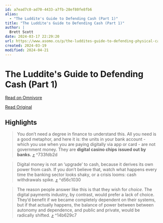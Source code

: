 ```yaml
---
id: a7ead7c0-ad70-4433-a7fb-28ef80fe8fb6
alias:
  - "The Luddite's Guide to Defending Cash (Part 1)"
title: "The Luddite's Guide to Defending Cash (Part 1)"
author: |
  Brett Scott
date: 2024-03-17 22:29:20
url: https://www.asomo.co/p/the-luddites-guide-to-defending-physical-cash
created: 2024-03-19
modified: 2024-04-21
---
```


# The Luddite's Guide to Defending Cash (Part 1)

[Read on Omnivore](https://omnivore.app/me/the-luddite-s-guide-to-defending-cash-part-1-18e4e88a019)

[Read Original](https://www.asomo.co/p/the-luddites-guide-to-defending-physical-cash)

## Highlights

> You don’t need a degree in finance to understand this. All you need is a good metaphor, and here it is: the units in your bank account - which you use when you are paying digitally via app or card - are not government money. They are **digital casino chips** **issued out by banks.** [⤴️](https://omnivore.app/me/the-luddite-s-guide-to-defending-cash-part-1-18e4e88a019#733fdb2d-3b3e-409a-adb9-59a742ea7638)  ^733fdb2d

> Digital money is not an ‘upgrade’ to cash, because it derives its own power from cash. If you don’t believe that, watch what happens every time the banking sector looks shaky, or a crisis looms: cash withdrawals spike. [⤴️](https://omnivore.app/me/the-luddite-s-guide-to-defending-cash-part-1-18e4e88a019#d56c1030-2e09-4477-b1ff-84dde96be2d0)  ^d56c1030

> The reason people answer like this is that they wish for _choice_. The digital payments industry, by contrast, would prefer a lack of choice. They’d benefit if we became completely dependent on their systems, but if that actually happens, the balance of power between between autonomy and dependence, and public and private, would be radically shifted. [⤴️](https://omnivore.app/me/the-luddite-s-guide-to-defending-cash-part-1-18e4e88a019#14b629c7-f82c-4dab-8414-afec387dc734)  ^14b629c7

